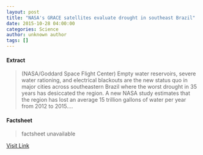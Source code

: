 ```yaml
---
layout: post
title: "NASA's GRACE satellites evaluate drought in southeast Brazil"
date: 2015-10-28 04:00:00
categories: Science
author: unknown author
tags: []
---
```



#### Extract
>(NASA/Goddard Space Flight Center) Empty water reservoirs, severe water rationing, and electrical blackouts are the new status quo in major cities across southeastern Brazil where the worst drought in 35 years has desiccated the region. A new NASA study estimates that the region has lost an average 15 trillion gallons of water per year from 2012 to 2015....

#### Factsheet
>factsheet unavailable

[Visit Link](http://www.eurekalert.org/pub_releases/2015-10/nsfc-ngs102815.php)


